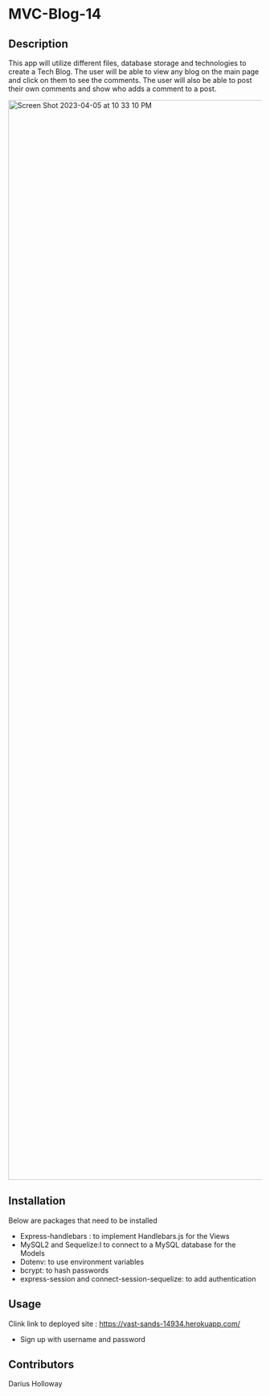 # MVC-Blog-14
## Description

This app will utilize different files, database storage and technologies to create a Tech Blog. The user will be able to view any blog on the main page and click on them to see the comments. The user will also be able to post their own comments and show who adds a comment to a post. 

<img width="2145" alt="Screen Shot 2023-04-05 at 10 33 10 PM" src="https://user-images.githubusercontent.com/118576289/230257764-c83c9bbb-de81-4a67-9a7e-c7e2d05919f3.png">




## Installation

Below are packages that need to be installed

- Express-handlebars : to implement Handlebars.js for the Views
- MySQL2 and Sequelize:l to connect to a MySQL database for the Models
- Dotenv: to use environment variables
- bcrypt: to hash passwords
- express-session and connect-session-sequelize: to add authentication

## Usage

Clink link to deployed site : https://vast-sands-14934.herokuapp.com/
- Sign up with username and password

## Contributors

Darius Holloway
